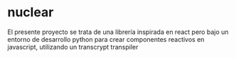 # nuclear

El presente proyecto se trata de una librería inspirada en react pero bajo un entorno de desarrollo python para crear componentes reactivos en javascript, utilizando un transcrypt transpiler